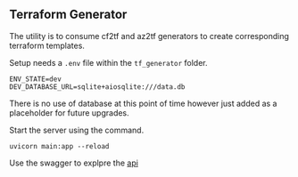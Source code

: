 ## Terraform Generator

The utility is to consume cf2tf and az2tf generators to create corresponding terraform templates. 

Setup needs a `.env` file within the `tf_generator` folder.

```dotenv
ENV_STATE=dev
DEV_DATABASE_URL=sqlite+aiosqlite:///data.db
```

There is no use of database at this point of time however just added as a placeholder for future upgrades.


Start the server using the command.
```shell
uvicorn main:app --reload
```

Use the swagger to explpre the [api](http://localhost:8000/docs)